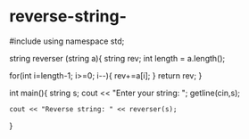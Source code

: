 # reverse-string-

#include <iostream>
using namespace std;

string reverser (string a){
   string rev;
   int length = a.length();
   
   for(int i=length-1; i>=0; i--){
        rev+=a[i];
   }
   return rev;
}




int main(){
    string s;
    cout << "Enter your string: ";
    getline(cin,s);

    cout << "Reverse string: " << reverser(s);
}
